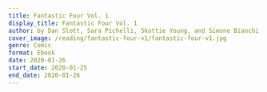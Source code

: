 ```yaml
---
title: Fantastic Four Vol. 1
display_title: Fantastic Four Vol. 1
author: by Dan Slott, Sara Pichelli, Skottie Young, and Simone Bianchi
cover_image: /reading/fantastic-four-v1/fantastic-four-v1.jpg
genre: Comic
format: Ebook
date: 2020-01-26
start_date: 2020-01-25
end_date: 2020-01-26
---
```

